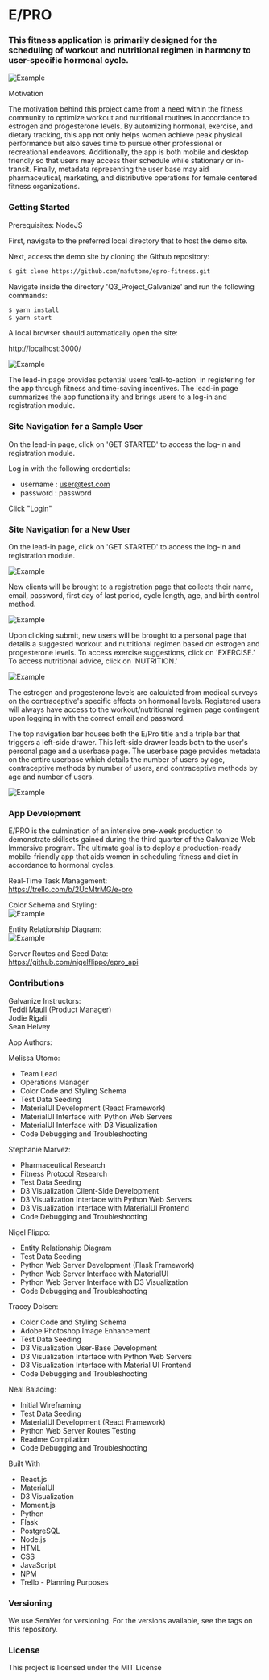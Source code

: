 # E/PRO

### This fitness application is primarily designed for the scheduling of workout and nutritional regimen in harmony to user-specific hormonal cycle.

![Example](readme_files/log-in.jpeg)

Motivation

The motivation behind this project came from a need within the fitness community to optimize workout and nutritional routines in accordance to estrogen and progesterone levels.  By automizing hormonal, exercise, and dietary tracking, this app not only helps women achieve peak physical performance but also saves time to pursue other professional or recreational endeavors.  Additionally, the app is both mobile and desktop friendly so that users may access their schedule while stationary or in-transit.  Finally, metadata representing the user base may aid pharmaceutical, marketing, and distributive operations for female centered fitness organizations.

### Getting Started

Prerequisites: NodeJS

First, navigate to the preferred local directory that to host the demo site.

Next, access the demo site by cloning the Github repository:

```bash
$ git clone https://github.com/mafutomo/epro-fitness.git
```

Navigate inside the directory 'Q3_Project_Galvanize' and run the following commands:
```bash
$ yarn install
$ yarn start
```

A local browser should automatically open the site:

http://localhost:3000/

![Example](readme_files/lead-in.png)

The lead-in page provides potential users 'call-to-action' in registering for the app through fitness and time-saving incentives.  The lead-in page summarizes the app functionality and brings users to a log-in and registration module.

### Site Navigation for a Sample User
On the lead-in page, click on 'GET STARTED' to access the log-in and registration module.

Log in with the following credentials:
* username : user@test.com
* password : password

Click "Login"

### Site Navigation for a New User

On the lead-in page, click on 'GET STARTED' to access the log-in and registration module.

![Example](readme_files/log-in.png)

New clients will be brought to a registration page that collects their name, email, password, first day of last period, cycle length, age, and birth control method.

![Example](readme_files/register.png)

Upon clicking submit, new users will be brought to a personal page that details a suggested workout and nutritional regimen based on estrogen and progesterone levels.  To access exercise suggestions, click on 'EXERCISE.'  To access nutritional advice, click on 'NUTRITION.'

![Example](readme_files/exercise.png)

The estrogen and progesterone levels are calculated from medical surveys on the contraceptive's specific effects on hormonal levels.  Registered users will always have access to the workout/nutritional regimen page contingent upon logging in with the correct email and password.

The top navigation bar houses both the E/Pro title and a triple bar that triggers a left-side drawer.  This left-side drawer leads both to the user's personal page and a userbase page.  The userbase page provides metadata on the entire userbase which details the number of users by age, contraceptive methods by number of users, and contraceptive methods by age and number of users.

![Example](readme_files/userbase.png)

### App Development

E/PRO is the culmination of an intensive one-week production to demonstrate skillsets gained during the third quarter of the Galvanize Web Immersive program.  The ultimate goal is to deploy a production-ready mobile-friendly app that aids women in scheduling fitness and diet in accordance to hormonal cycles.

Real-Time Task Management:  
https://trello.com/b/2UcMtrMG/e-pro

Color Schema and Styling:  
![Example](readme_files/style.png)

Entity Relationship Diagram:  
![Example](readme_files/erd.png)

Server Routes and Seed Data:  
https://github.com/nigelflippo/epro_api

### Contributions

Galvanize Instructors:  
Teddi Maull (Product Manager)  
Jodie Rigali  
Sean Helvey

App Authors:  

Melissa Utomo:
* Team Lead  
* Operations Manager  
* Color Code and Styling Schema
* Test Data Seeding  
* MaterialUI Development (React Framework)
* MaterialUI Interface with Python Web Servers  
* MaterialUI Interface with D3 Visualization  
* Code Debugging and Troubleshooting

Stephanie Marvez:  
* Pharmaceutical Research  
* Fitness Protocol Research  
* Test Data Seeding  
* D3 Visualization Client-Side Development
* D3 Visualization Interface with Python Web Servers
* D3 Visualization Interface with MaterialUI Frontend
* Code Debugging and Troubleshooting

Nigel Flippo:  
* Entity Relationship Diagram  
* Test Data Seeding  
* Python Web Server Development (Flask Framework)
* Python Web Server Interface with MaterialUI
* Python Web Server Interface with D3 Visualization
* Code Debugging and Troubleshooting

Tracey Dolsen:
* Color Code and Styling Schema
* Adobe Photoshop Image Enhancement
* Test Data Seeding
* D3 Visualization User-Base Development
* D3 Visualization Interface with Python Web Servers
* D3 Visualization Interface with Material UI Frontend
* Code Debugging and Troubleshooting

Neal Balaoing:  
* Initial Wireframing  
* Test Data Seeding  
* MaterialUI Development (React Framework)  
* Python Web Server Routes Testing  
* Readme Compilation  
* Code Debugging and Troubleshooting  

Built With
* React.js
* MaterialUI
* D3 Visualization
* Moment.js
* Python
* Flask
* PostgreSQL
* Node.js
* HTML
* CSS
* JavaScript
* NPM
* Trello - Planning Purposes

### Versioning
We use SemVer for versioning. For the versions available, see the tags on this repository.


### License
This project is licensed under the MIT License
